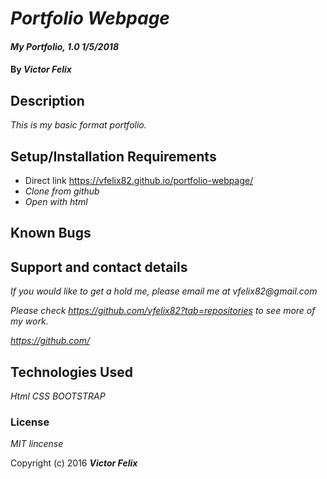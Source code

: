# _Portfolio Webpage_

#### _My Portfolio, 1.0 1/5/2018_

#### By _**Victor Felix**_

## Description

_This is my basic format portfolio._

## Setup/Installation Requirements

* Direct link https://vfelix82.github.io/portfolio-webpage/
* _Clone from github_
* _Open with html_

## Known Bugs

## Support and contact details

_If you would like to get a hold me, please email me at vfelix82@gmail.com_

_Please check https://github.com/vfelix82?tab=repositories to see more of my work._

_https://github.com/_

## Technologies Used

_Html_
_CSS_
_BOOTSTRAP_

### License

_MIT lincense_

Copyright (c) 2016 **_Victor Felix_**
